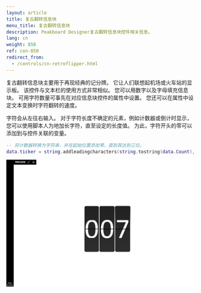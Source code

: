 ```yaml
---
layout: article
title: 复古翻转信息块
menu_title: 复古翻转信息块
description: Peakboard Designer复古翻转信息块控件相关信息。
lang: cn
weight: 850
ref: con-850
redirect_from:
  - /controls/cn-retroflipper.html
---
```


复古翻转信息块主要用于再现经典的记分牌。
它让人们联想起机场或火车站的显示板。
该控件与文本栏的使用方式非常相似。
您可以用数字以及字母填充信息块。
可用字符数量可事先在对应信息块控件的属性中设置。
您还可以在属性中设定文本变换时字符翻转的速度。

字符会从左往右输入。
对于字符长度不确定的元素，例如计数器或倒计时显示，您可以使用脚本人为地加长字符，直至设定的长度值。
为此，字符开头的零可以添加到与控件关联的变量。

```Lua
-- 将计数器转换为字符串，并在起始位置添加零，直到其达到三位。
data.ticker = string.addleadingcharacters(string.tostring(data.Count),'0',3)
```

![image_1](/assets/images/Controls/RetroFlipper/retro01.png)
